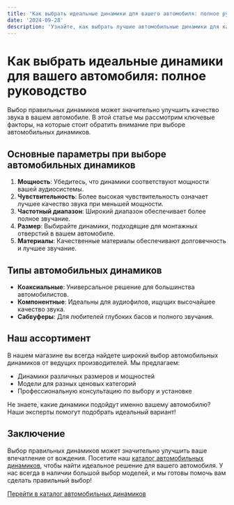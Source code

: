 ```yaml
---
title: 'Как выбрать идеальные динамики для вашего автомобиля: полное руководство'
date: '2024-09-28'
description: 'Узнайте, как выбрать лучшие автомобильные динамики для качественного звука. Широкий ассортимент и экспертные советы в нашем каталоге.'
---
```


<h1>Как выбрать идеальные динамики для вашего автомобиля: полное руководство</h1>

<p>Выбор правильных динамиков может значительно улучшить качество звука в вашем автомобиле.
В этой статье мы рассмотрим ключевые факторы, на которые стоит обратить внимание при выборе автомобильных динамиков.</p>

<h2>Основные параметры при выборе автомобильных динамиков</h2>

<ol>
  <li><strong>Мощность</strong>: Убедитесь, что динамики соответствуют мощности вашей аудиосистемы.</li>
  <li><strong>Чувствительность</strong>: Более высокая чувствительность означает лучшее качество звука при меньшей мощности.</li>
  <li><strong>Частотный диапазон</strong>: Широкий диапазон обеспечивает более полное звучание.</li>
  <li><strong>Размер</strong>: Выбирайте динамики, подходящие для монтажных отверстий в вашем автомобиле.</li>
  <li><strong>Материалы</strong>: Качественные материалы обеспечивают долговечность и лучшее звучание.</li>
</ol>

<h2>Типы автомобильных динамиков</h2>

<ul>
  <li><strong>Коаксиальные</strong>: Универсальное решение для большинства автомобилистов.</li>
  <li><strong>Компонентные</strong>: Идеальны для аудиофилов, ищущих высочайшее качество звука.</li>
  <li><strong>Сабвуферы</strong>: Для любителей глубоких басов и полного звучания.</li>
</ul>

<h2>Наш ассортимент</h2>

<p>В нашем магазине вы всегда найдете широкий выбор автомобильных динамиков от ведущих производителей.
Мы предлагаем:</p>

<ul>
  <li>Динамики различных размеров и мощностей</li>
  <li>Модели для разных ценовых категорий</li>
  <li>Профессиональную консультацию по выбору и установке</li>
</ul>

<p>Не знаете, какие динамики подойдут именно вашему автомобилю?
Наши эксперты помогут подобрать идеальный вариант!</p>

<h2>Заключение</h2>

<p>Выбор правильных динамиков может значительно улучшить ваше впечатление от вождения.
Посетите наш <a href="/catalog">каталог автомобильных динамиков</a>, чтобы найти идеальное решение для вашего автомобиля.
У нас всегда в наличии большой выбор моделей, и мы готовы помочь вам сделать правильный выбор!</p>

<a href="/catalog/speakers">Перейти в каталог автомобильных динамиков</a>
